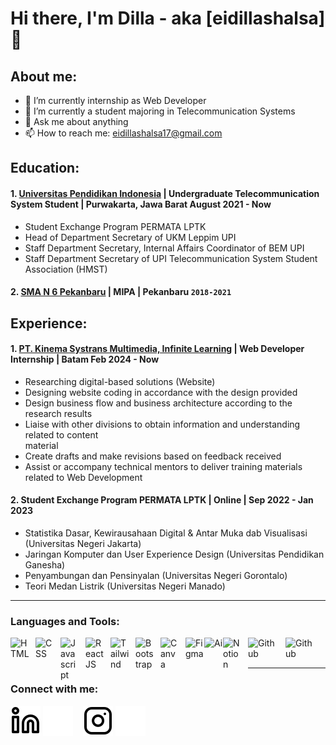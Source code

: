 # Hi there, I'm Dilla - aka [eidillashalsa]👋
## About me:
- 🔭 I’m currently internship as Web Developer 
- 🌱 I’m currently a student majoring in Telecommunication Systems
- 💬 Ask me about anything
- 📫 How to reach me: eidillashalsa17@gmail.com

## Education:

#### 1. [Universitas Pendidikan Indonesia](https://www.upi.edu/) | Undergraduate Telecommunication System Student | Purwakarta, Jawa Barat August 2021 - Now 
   - Student Exchange Program PERMATA LPTK
   - Head of Department Secretary of UKM Leppim UPI
   - Staff Department Secretary, Internal Affairs Coordinator of BEM UPI
   - Staff Department Secretary of UPI Telecommunication System Student Association (HMST)
     
 #### 2. [SMA N 6 Pekanbaru](https://sman6pekanbaru.sch.id/) | MIPA | Pekanbaru `2018-2021`
 
## Experience:
#### 1. [PT. Kinema Systrans Multimedia, Infinite Learning](https://www.infinitelearning.id/) | Web Developer Internship | Batam Feb 2024 - Now
   - Researching digital-based solutions (Website)
   - Designing website coding in accordance with the design provided
   - Design business flow and business architecture according to the research results
   - Liaise with other divisions to obtain information and understanding related to content    
     material
   - Create drafts and make revisions based on feedback received
   - Assist or accompany technical mentors to deliver training materials related to Web 
     Development
     
#### 2. Student Exchange Program PERMATA LPTK | Online | Sep 2022 - Jan 2023
   - Statistika Dasar, Kewirausahaan Digital & Antar Muka dab Visualisasi (Universitas Negeri 
     Jakarta)
   - Jaringan Komputer dan User Experience Design (Universitas Pendidikan Ganesha)
   - Penyambungan dan Pensinyalan (Universitas Negeri Gorontalo)
   - Teori Medan Listrik (Universitas Negeri Manado)
---

### Languages and Tools:

[<img align="left" alt="HTML" width="30px" src="https://th.bing.com/th?id=OSK.186555db9875591607e198f37e33cad2&w=102&h=102&c=7&o=6&dpr=1.3&pid=SANGAM" style="padding-right:10px;" />][webdev]
[<img align="left" alt="CSS" width="30px" src="https://th.bing.com/th?id=OSK.54041df1c4c3a2d060fc7d8062ae174b&w=46&h=46&c=11&rs=1&qlt=80&o=6&dpr=1.3&pid=SANGAM" style="padding-right:10px;" />][webdev]
[<img align="left" alt="Javascript" width="30px" src="https://skillforge.com/wp-content/uploads/2020/10/javascript.png" style="padding-right:10px;" />][webdev]
[<img align="left" alt="ReactJS" width="30px" src="https://th.bing.com/th?id=OSK.TaUHj4RydL4bl0Y_lEmaBZVHPkhEXb7x1l2X4CedGiM&w=102&h=102&c=7&o=6&dpr=1.3&pid=SANGAM" style="padding-right:10px;" />][webdev]
[<img align="left" alt="Tailwind" width="30px" src="https://mythinkpond.com/img/logo/tailwindcss-logo.png" style="padding-right:10px;" />][webdev]
[<img align="left" alt="Bootstrap" width="30px" src="https://th.bing.com/th?id=OSK.e7e37b7b956f79796237f90ce2cb7b59&w=46&h=46&c=11&rs=1&qlt=80&o=6&dpr=1.3&pid=SANGAM" style="padding-right:10px;" />][webdev]
[<img align="left" alt="Canva" width="30px" src="https://th.bing.com/th?id=ODLS.df532629-3229-49d9-b9ce-289bed5b4ba6&w=32&h=32&qlt=99&pcl=fffffa&o=6&pid=1.2" style="padding-right:10px;" />][webdev]
[<img align="left" alt="Figma" width="30px" src="https://th.bing.com/th?id=OSK.45962e2c46c7cbc263880160290e9005&w=46&h=46&c=11&rs=1&qlt=80&o=6&dpr=1.3&pid=SANGAM" style="padding-right:0px;" />][webdev]
[<img align="left" alt="Ai" width="30px" src="https://th.bing.com/th?id=OSK.79ba1382dceb5228a30219fd89cac9bc&w=102&h=102&c=7&o=6&dpr=1.3&pid=SANGAM" style="padding-right:0px;" />][webdev]
[<img align="left" alt="Notion" width="30px" src="https://th.bing.com/th?id=ODLS.80b38235-3403-4ff3-b4ce-6948d87619bb&w=32&h=32&qlt=99&pcl=fffffa&o=6&pid=1.2" style="padding-right:10px;" />][webdev]
[<img align="left" alt="Github" width="50px" src="https://logos-world.net/wp-content/uploads/2020/11/GitHub-Symbol.png" style="padding-right:10px;" />][webdev]
[<img align="left" alt="Github" width="50px" src="https://logosmarcas.net/wp-content/uploads/2020/11/Wix-Logo.png" style="padding-right:10px;" />][webdev]


<br />
<br />

---
### Connect with me:

[![website](./img/linkedin-light.svg)](https://www.linkedin.com/in/eidilla-shalsadiza/#gh-light-mode-only)
[![website](./img/linkedin-dark.svg)](https://www.linkedin.com/in/eidilla-shalsadiza/#gh-dark-mode-only)
&nbsp;&nbsp;
[![website](./img/instagram-light.svg)](https://www.instagram.com/eidillashalsadiza/#gh-light-mode-only)
[![website](./img/instagram-dark.svg)](https://www.instagram.com/eidillashalsadiza/#gh-dark-mode-only)

[webdev]: https://github.com/dilleeh/dilleeh
